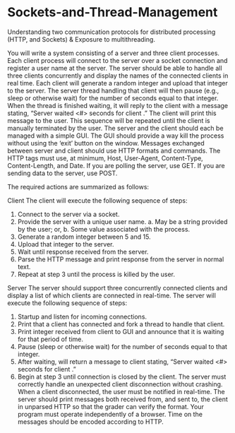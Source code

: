 # Sockets-and-Thread-Management
Understanding two communication protocols for distributed processing (HTTP, and Sockets) &amp; Exposure to multithreading. 

You will write a system consisting of a server and three client processes. Each client
process will connect to the server over a socket connection and register a user name at
the server. The server should be able to handle all three clients concurrently and display
the names of the connected clients in real time.
Each client will generate a random integer and upload that integer to the server. The
server thread handling that client will then pause (e.g., sleep or otherwise wait) for the
number of seconds equal to that integer. When the thread is finished waiting, it will reply
to the client with a message stating, “Server waited <#> seconds for client
<name>.” The client will print this message to the user. This sequence will be repeated
until the client is manually terminated by the user.
The server and the client should each be managed with a simple GUI. The GUI should
provide a way kill the process without using the ‘exit’ button on the window. Messages
exchanged between server and client should use HTTP formats and commands.
The HTTP tags must use, at minimum, Host, User-Agent, Content-Type,
Content-Length, and Date. If you are polling the server, use GET. If you are sending
data to the server, use POST.
  
  
The required actions are summarized as follows:

Client
The client will execute the following sequence of steps:
1. Connect to the server via a socket.
2. Provide the server with a unique user name.
a. May be a string provided by the user; or,
b. Some value associated with the process.
3. Generate a random integer between 5 and 15.
4. Upload that integer to the server.
5. Wait until response received from the server.
6. Parse the HTTP message and print response from the server in normal text.
7. Repeat at step 3 until the process is killed by the user.


Server
The server should support three concurrently connected clients and display a list of
which clients are connected in real-time. The server will execute the following sequence
of steps:

1. Startup and listen for incoming connections.
2. Print that a client has connected and fork a thread to handle that client.
3. Print integer received from client to GUI and announce that it is waiting for that
period of time.
4. Pause (sleep or otherwise wait) for the number of seconds equal to that integer.
5. After waiting, will return a message to client stating, “Server waited <#>
seconds for client <name>.”
6. Begin at step 3 until connection is closed by the client.
The server must correctly handle an unexpected client disconnection without crashing.
When a client disconnected, the user must be notified in real-time. The server should
print messages both received from, and sent to, the client in unparsed HTTP so that the
grader can verify the format.
Your program must operate independently of a browser. Time on the messages
should be encoded according to HTTP.
